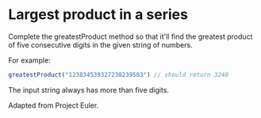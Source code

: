 # Largest product in a series

Complete the greatestProduct method so that it'll find the greatest product of five consecutive digits in the given string of numbers.

For example:
```js
greatestProduct("123834539327238239583") // should return 3240
```
The input string always has more than five digits.

Adapted from Project Euler.